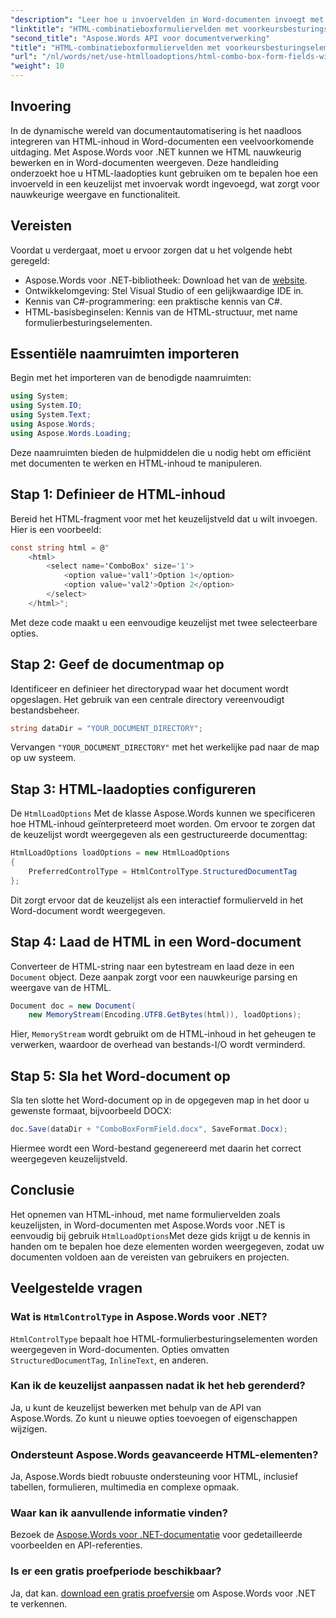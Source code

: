 ```yaml
---
"description": "Leer hoe u invoervelden in Word-documenten invoegt met Aspose.Words voor .NET. Deze stapsgewijze handleiding behandelt HTML-laadopties, voorkeurstypen voor besturingselementen en geavanceerde aanpassingstips voor naadloze documentautomatisering."
"linktitle": "HTML-combinatieboxformuliervelden met voorkeursbesturingselementen"
"second_title": "Aspose.Words API voor documentverwerking"
"title": "HTML-combinatieboxformuliervelden met voorkeursbesturingselementen"
"url": "/nl/words/net/use-htmlloadoptions/html-combo-box-form-fields-with-preferred-control-types/"
"weight": 10
---
```


## Invoering

In de dynamische wereld van documentautomatisering is het naadloos integreren van HTML-inhoud in Word-documenten een veelvoorkomende uitdaging. Met Aspose.Words voor .NET kunnen we HTML nauwkeurig bewerken en in Word-documenten weergeven. Deze handleiding onderzoekt hoe u HTML-laadopties kunt gebruiken om te bepalen hoe een invoerveld in een keuzelijst met invoervak wordt ingevoegd, wat zorgt voor nauwkeurige weergave en functionaliteit.

## Vereisten

Voordat u verdergaat, moet u ervoor zorgen dat u het volgende hebt geregeld:

- Aspose.Words voor .NET-bibliotheek: Download het van de [website](https://releases.aspose.com/words/net/). 
- Ontwikkelomgeving: Stel Visual Studio of een gelijkwaardige IDE in.  
- Kennis van C#-programmering: een praktische kennis van C#.  
- HTML-basisbeginselen: Kennis van de HTML-structuur, met name formulierbesturingselementen.  

## Essentiële naamruimten importeren

Begin met het importeren van de benodigde naamruimten:

```csharp
using System;
using System.IO;
using System.Text;
using Aspose.Words;
using Aspose.Words.Loading;
```

Deze naamruimten bieden de hulpmiddelen die u nodig hebt om efficiënt met documenten te werken en HTML-inhoud te manipuleren.

## Stap 1: Definieer de HTML-inhoud

Bereid het HTML-fragment voor met het keuzelijstveld dat u wilt invoegen. Hier is een voorbeeld:

```csharp
const string html = @"
    <html>
        <select name='ComboBox' size='1'>
            <option value='val1'>Option 1</option>
            <option value='val2'>Option 2</option>
        </select>
    </html>";
```

Met deze code maakt u een eenvoudige keuzelijst met twee selecteerbare opties.

## Stap 2: Geef de documentmap op

Identificeer en definieer het directorypad waar het document wordt opgeslagen. Het gebruik van een centrale directory vereenvoudigt bestandsbeheer.

```csharp
string dataDir = "YOUR_DOCUMENT_DIRECTORY";
```

Vervangen `"YOUR_DOCUMENT_DIRECTORY"` met het werkelijke pad naar de map op uw systeem.

## Stap 3: HTML-laadopties configureren

De `HtmlLoadOptions` Met de klasse Aspose.Words kunnen we specificeren hoe HTML-inhoud geïnterpreteerd moet worden. Om ervoor te zorgen dat de keuzelijst wordt weergegeven als een gestructureerde documenttag:

```csharp
HtmlLoadOptions loadOptions = new HtmlLoadOptions
{
    PreferredControlType = HtmlControlType.StructuredDocumentTag
};
```

Dit zorgt ervoor dat de keuzelijst als een interactief formulierveld in het Word-document wordt weergegeven.

## Stap 4: Laad de HTML in een Word-document

Converteer de HTML-string naar een bytestream en laad deze in een `Document` object. Deze aanpak zorgt voor een nauwkeurige parsing en weergave van de HTML.

```csharp
Document doc = new Document(
    new MemoryStream(Encoding.UTF8.GetBytes(html)), loadOptions);
```

Hier, `MemoryStream` wordt gebruikt om de HTML-inhoud in het geheugen te verwerken, waardoor de overhead van bestands-I/O wordt verminderd.

## Stap 5: Sla het Word-document op

Sla ten slotte het Word-document op in de opgegeven map in het door u gewenste formaat, bijvoorbeeld DOCX:

```csharp
doc.Save(dataDir + "ComboBoxFormField.docx", SaveFormat.Docx);
```

Hiermee wordt een Word-bestand gegenereerd met daarin het correct weergegeven keuzelijstveld.

## Conclusie

Het opnemen van HTML-inhoud, met name formuliervelden zoals keuzelijsten, in Word-documenten met Aspose.Words voor .NET is eenvoudig bij gebruik `HtmlLoadOptions`Met deze gids krijgt u de kennis in handen om te bepalen hoe deze elementen worden weergegeven, zodat uw documenten voldoen aan de vereisten van gebruikers en projecten.

## Veelgestelde vragen

### Wat is `HtmlControlType` in Aspose.Words voor .NET?
`HtmlControlType` bepaalt hoe HTML-formulierbesturingselementen worden weergegeven in Word-documenten. Opties omvatten `StructuredDocumentTag`, `InlineText`, en anderen.

### Kan ik de keuzelijst aanpassen nadat ik het heb gerenderd?
Ja, u kunt de keuzelijst bewerken met behulp van de API van Aspose.Words. Zo kunt u nieuwe opties toevoegen of eigenschappen wijzigen.

### Ondersteunt Aspose.Words geavanceerde HTML-elementen?
Ja, Aspose.Words biedt robuuste ondersteuning voor HTML, inclusief tabellen, formulieren, multimedia en complexe opmaak.

### Waar kan ik aanvullende informatie vinden?
Bezoek de [Aspose.Words voor .NET-documentatie](https://reference.aspose.com/words/net/) voor gedetailleerde voorbeelden en API-referenties.

### Is er een gratis proefperiode beschikbaar?
Ja, dat kan. [download een gratis proefversie](https://releases.aspose.com/) om Aspose.Words voor .NET te verkennen.